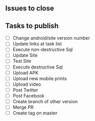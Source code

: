 ## Issues to close

<!-- Put a list of issues that will be closed -->

## Tasks to publish

- [ ] Change android/site version number
- [ ] Update links at task list
- [ ] Execute non-destructive Sql
- [ ] Update Site
- [ ] Test Site
- [ ] Execute destructive Sql
- [ ] Upload APK
- [ ] Upload new mobile prints
- [ ] Upload video
- [ ] Post Twitter
- [ ] Post Facebook
- [ ] Create branch of other version
- [ ] Merge PR
- [ ] Create tag on master
